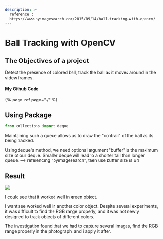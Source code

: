 ```yaml
---
description: >-
  reference :
  https://www.pyimagesearch.com/2015/09/14/ball-tracking-with-opencv/
---
```


# Ball Tracking with OpenCV

## The Objectives of a project

Detect the presence of colored ball, track the ball as it moves around in the videw frames. 

#### My Github Code

{% page-ref page="./" %}



## Using Package

```python
from collections import deque
```

Maintaining such a queue allows us to draw the "contrail" of the ball as its being tracked.

Using deque's method, we need optional argument "buffer" is the maximum size of our deque. Smaller deque will lead to a shorter tail than longer queue. --&gt; referencing "pyimagesearch", then use buffer size is 64



## Result

![](../.gitbook/assets/ball-tracking-with-opencv-result.gif)

I could see that it worked well in green object. 

I want see worked well in another color object. Despite several experiments, it was difficult to find the RGB range properly, and it was not newly designed to track objects of different colors.

The investigation found that we had to capture several images, find  the RGB range properly in the photograph, and i apply it after. 







